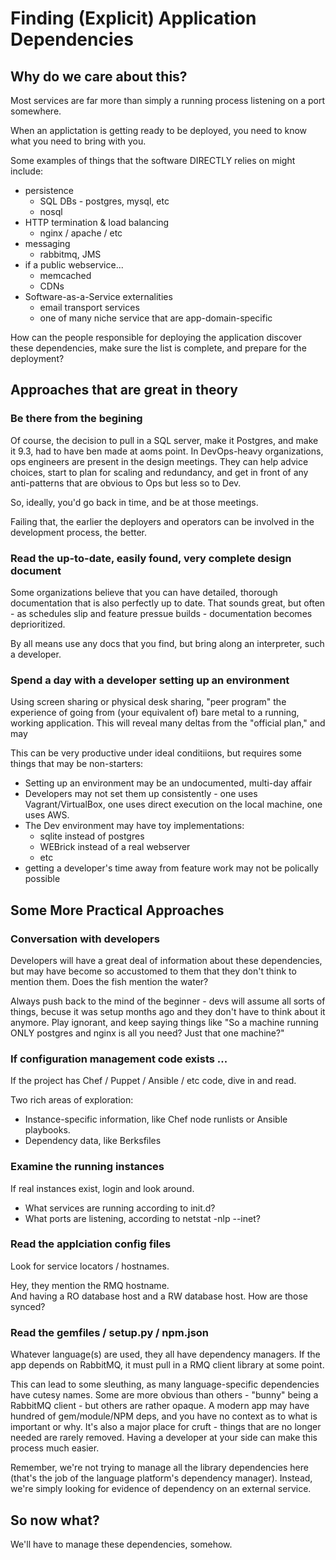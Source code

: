 # Finding (Explicit) Application Dependencies

## Why do we care about this?

Most services are far more than simply a running process listening on
a port somewhere.

When an applictation is getting ready to be deployed, you need to know
what you need to bring with you.

Some examples of things that the software DIRECTLY relies on might
include:

* persistence
  * SQL DBs - postgres, mysql, etc
  * nosql
* HTTP termination & load balancing
  * nginx / apache / etc
* messaging
  * rabbitmq, JMS
* if a public webservice...
  * memcached
  * CDNs
* Software-as-a-Service externalities
  * email transport services
  * one of many niche service that are app-domain-specific

How can the people responsible for deploying the application discover
these dependencies, make sure the list is complete, and prepare for
the deployment?

## Approaches that are great in theory

### Be there from the begining

Of course, the decision to pull in a SQL server, make it Postgres, and
make it 9.3, had to have ben made at aoms point.  In DevOps-heavy
organizations, ops engineers are present in the design meetings.  They
can help advice choices, start to plan for scaling and redundancy, and
get in front of any anti-patterns that are obvious to Ops but less so
to Dev.

So, ideally, you'd go back in time, and be at those meetings.  

Failing that, the earlier the deployers and operators can be involved
in the development process, the better.

### Read the up-to-date, easily found, very complete design document

Some organizations believe that you can have detailed, thorough
documentation that is also perfectly up to date.  That sounds great,
but often - as schedules slip and feature pressue builds -
documentation becomes deprioritized.

By all means use any docs that you find, but bring along an
interpreter, such a developer.

### Spend a day with a developer setting up an environment

Using screen sharing or physical desk sharing, "peer program" the
experience of going from (your equivalent of) bare metal to a running,
working application.  This will reveal many deltas from the "official
plan," and may

This can be very productive under ideal conditiions, but requires some
things that may be non-starters:

* Setting up an environment may be an undocumented, multi-day affair
* Developers may not set them up consistently - one uses Vagrant/VirtualBox, one uses direct execution on the local machine, one uses AWS.
* The Dev environment may have toy implementations:
  * sqlite instead of postgres
  * WEBrick instead of a real webserver
  * etc
* getting a developer's time away from feature work may not be polically possible

## Some More Practical Approaches

### Conversation with developers

Developers will have a great deal of information about these
dependencies, but may have become so accustomed to them that they
don't think to mention them.  Does the fish mention the water?

Always push back to the mind of the beginner - devs will assume all
sorts of things, becuse it was setup months ago and they don't have to
think about it anymore.  Play ignorant, and keep saying things like
"So a machine running ONLY postgres and nginx is all you need?  Just
that one machine?"


### If configuration management code exists ...

If the project has Chef / Puppet / Ansible / etc code, dive in and read.

Two rich areas of exploration:
  
* Instance-specific information, like Chef node runlists or Ansible playbooks.
* Dependency data, like Berksfiles

### Examine the running instances

If real instances exist, login and look around.  

* What services are running according to init.d?
* What ports are listening, according to netstat -nlp --inet? 

### Read the applciation config files

Look for service locators / hostnames.  

Hey, they mention the RMQ hostname.  
And having a RO database host and a RW database host.  How are those synced?

### Read the gemfiles / setup.py / npm.json

Whatever language(s) are used, they all have dependency managers.  If
the app depends on RabbitMQ, it must pull in a RMQ client library at
some point.

This can lead to some sleuthing, as many language-specific
dependencies have cutesy names.  Some are more obvious than others -
"bunny" being a RabbitMQ client - but others are rather opaque.  A
modern app may have hundred of gem/module/NPM deps, and you have no
context as to what is important or why.  It's also a major place for
cruft - things that are no longer needed are rarely removed.  Having a
developer at your side can make this process much easier.

Remember, we're not trying to manage all the library dependencies here
(that's the job of the language platform's dependency manager).
Instead, we're simply looking for evidence of dependency on an
external service.

## So now what?

We'll have to manage these dependencies, somehow.


